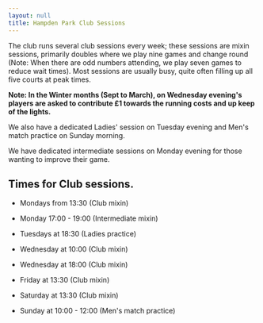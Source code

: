```yaml
---
layout: null
title: Hampden Park Club Sessions
---
```


 The club runs several club sessions every week; these sessions are mixin sessions, primarily doubles where we play nine games and change round (Note: When there are odd numbers attending, we play seven games to reduce wait times). Most sessions are usually busy, quite often filling up all five courts at peak times. 

 **Note: In the Winter months (Sept to March), on Wednesday evening's players are asked to contribute £1 towards the running costs and up keep of the lights.**
 
 We also have a dedicated Ladies' session on Tuesday evening and Men's match practice on Sunday morning.

 We have dedicated intermediate sessions on Monday evening for those wanting to improve their game.


## Times for Club sessions.

* Mondays from 13:30 (Club mixin)

* Monday 17:00 - 19:00 (Intermediate mixin) 

* Tuesdays at 18:30 (Ladies practice)

* Wednesday at 10:00 (Club mixin)

* Wednesday at 18:00  (Club mixin)

* Friday at 13:30 (Club mixin)

* Saturday at 13:30 (Club mixin)

* Sunday at 10:00 - 12:00 (Men's match practice)
